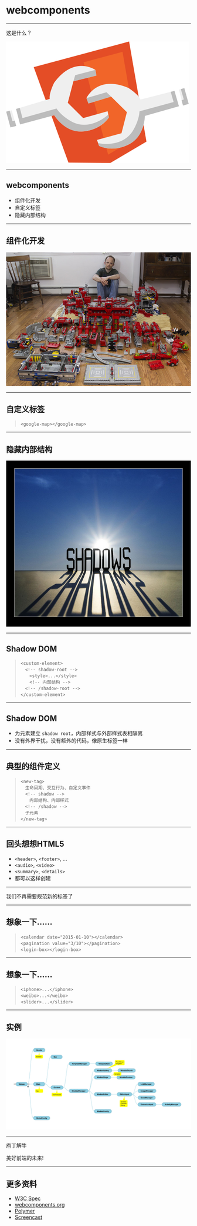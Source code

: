 # webcomponents

----

这是什么？

![](images/logo.svg)

----

## webcomponents

* 组件化开发
* 自定义标签
* 隐藏内部结构

----

## 组件化开发

![](images/components.jpg)

----

## 自定义标签

> `<google-map></google-map>`

----

## 隐藏内部结构

![](images/shadows.jpg)

----

## Shadow DOM

> `<custom-element>`  
> `　<!-- shadow-root -->`  
> `　　<style>...</style>`  
> `　　<!-- 内部结构 -->`  
> `　<!-- /shadow-root -->`  
> `</custom-element>`

----

## Shadow DOM

* 为元素建立 `shadow root`，内部样式与外部样式表相隔离
* 没有外界干扰，没有额外的代码，像原生标签一样

----

## 典型的组件定义

> `<new-tag>`  
> `　生命周期、交互行为、自定义事件`  
> `　<!-- shadow -->`  
> `　　内部结构、内部样式`  
> `　<!-- /shadow -->`  
> `　子元素`  
> `</new-tag>`

----

## 回头想想HTML5

* `<header>`, `<footer>`, ...  
* `<audio>`, `<video>`  
* `<summary>`, `<details>`
* 都可以这样创建

----

我们不再需要规范新的标签了

----

## 想象一下……

> `<calendar date="2015-01-10"></calendar>`  
> `<pagination value="3/10"></pagination>`  
> `<login-box></login-box>`

----

## 想象一下……

> `<iphone>...</iphone>`  
> `<weibo>...</weibo>`  
> `<slider>...</slider>`

----

## 实例

![](images/decorator-components.jpg)

----

庖丁解牛

美好前端的未来!

----

## 更多资料

* [W3C Spec](http://w3c-html-ig-zh.github.io/webcomponents/)
* [webcomponents.org](http://webcomponents.org/)
* [Polymer](http://docs.polymerchina.org/)
* [Screencast](http://www.tudou.com/plcover/r0pA0z77CgM/)

